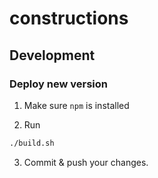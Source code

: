 # constructions

## Development

### Deploy new version

1. Make sure `npm` is installed

2. Run

```bash
./build.sh
```

3. Commit & push your changes.
